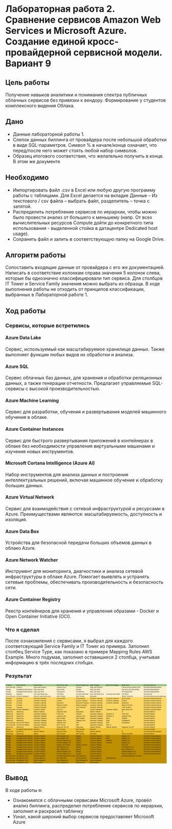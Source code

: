# Лабораторная работа 2. Сравнение сервисов Amazon Web Services и Microsoft Azure. Создание единой кросс-провайдерной сервисной модели. Вариант 9


## Цель работы
Получение навыков аналитики и понимания спектра публичных облачных сервисов без привязки к вендору. Формирование у студентов комплексного видения Облака. 

## Дано
- Данные лабораторной работы 1.
- Слепок данных биллинга от провайдера после небольшой обработки в виде SQL-параметров. Символ % в начале/конце означает, что перед/после него может стоять любой набор символов.
- Образец итогового соответствия, что желательно получить в конце. В этом же документе  


## Необходимо
- Импортировать файл .csv в Excel или любую другую программу работы с таблицами. Для Excel делается на вкладке Данные – Из текстового / csv файла – выбрать файл, разделитель – точка с запятой.
- Распределить потребление сервисов по иерархии, чтобы можно было провести анализ от большего к меньшему (напр. От всех вычислительных ресурсов Compute дойти до конкретного типа использования - выделенной стойка в датацентре Dedicated host usage).
- Сохранить файл и залить в соответствующую папку на Google Drive.

## Алгоритм работы
Сопоставить входящие данные от провайдера с его же документацией. Написать в соответствие колонкам справа значения 5 колонок слева, которые бы однозначно классифицировали тип сервиса. Для столбцов IT Tower и Service Family значения можно выбрать из образца. В ходе выполнения работы не отходить от принципов классификации, выбранных в Лабораторной работе 1.

## Ход работы

### Сервисы, которые встретились
#### Azure Data Lake
Сервис, используемый как масштабируемое хранилище данных. Также выполняет функции любых видов их обработки и анализа.
#### Azure SQL
Сервис облачных баз данных, для хранения и обработки реляционных данных, а также генерации отчетности. Предлагает управляемые SQL-сервисы с высокой производительностью.
#### Azure Machine Learning
Сервис для разработки, обучения и развертывания моделей машинного обучения в облаке.
#### Azure Container Instances
Сервис для быстрого развертывания приложений в контейнерах в облаке без необходимости управления виртуальными машинами и изучения новых инструментов.
#### Microsoft Cortana Intelligence (Azure AI)
Набор инструментов для анализа данных и построения интеллектуальных решений, включая машинное обучение и обработку больших данных.
#### Azure Virtual Network
Сервис для взаимодействия с сетевой инфраструктурой и ресурсами в Azure. Преимуществами являются: масштабируемость, доступность и изоляция.
#### Azure Data Box
Устройства для безопасной передачи больших объемов данных в облако Azure.
#### Azure Network Watcher
Инструмент для мониторинга, диагностики и анализа сетевой инфраструктуры в облаке Azure. Помогает выявлять и устранять сетевые проблемы, обеспечивать производительность и безопасность сети.
#### Azure Container Registry
Реестр контейнеров для хранения и управления образами - Docker и Open Container Initiative (OCI).

### Что я сделал
После ознакомления с сервисами, я выбрал для каждого соответсвующий Service Family и IT Tower из примера. Заполнил столбец Service Type, как показано в примере Mapping Rules AWS Example. Много подумав, заполнил оставишиеся 2 столбца, учитывая информацию в трёх последних стобцах.

### Результат
![result](./assets/result.png)

## Вывод
В ходе работы я:
- Ознакомился с облачными сервисами Microsoft Azure, провёл анализ биллинга, распределил потребление сервисов по иерархии, заполнил и раскрасил табличку
- Узнал, какой широкий выбор сервисов предоставляет Microsoft Azure